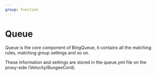 ```yaml
---
group: Function
---
```


# Queue

Queue is the core component of BingQueue, it contains all the matching rules, matching group settings and so on.

These information and settings are stored in the queue.yml file on the proxy-side (Velocity/BungeeCord).
